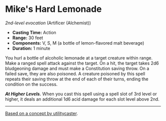 # Mike's Hard Lemonade

_2nd-level evocation_ (Artificer (Alchemist))

- **Casting Time:** Action
- **Range:** 30 feet
- **Components:** V, S, M (a bottle of lemon-flavored malt beverage)
- **Duration:** 1 minute

You hurl a bottle of alcoholic lemonade at a target creature within range. Make a ranged spell attack against the target. On a hit, the target takes 2d6 bludgeoning damage and must make a Constitution saving throw. On a failed save, they are also poisoned. A creature poisoned by this spell repeats their saving throw at the end of each of their turns, ending the condition on the success.

_**At Higher Levels.**_ When you cast this spell using a spell slot of 3rd level or higher, it deals an additional 1d6 acid damage for each slot level above 2nd.

---

[Based on a concept by utilitycaster](https://www.tumblr.com/utilitycaster/627121871606923264/dd-spells-named-for-the-wizard-who-developed-them).
